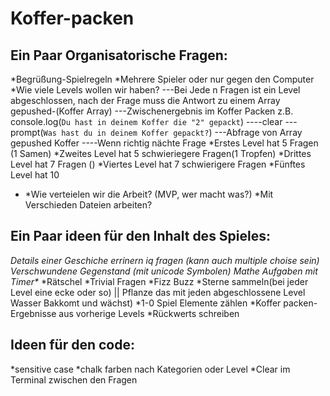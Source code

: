 # Koffer-packen

## Ein Paar Organisatorische Fragen:

*Begrüßung-Spielregeln
*Mehrere Spieler oder nur gegen den Computer
*Wie viele Levels wollen wir haben?
---Bei Jede n Fragen ist ein Level abgeschlossen, nach der Frage muss die Antwort zu einem Array gepushed-(Koffer Array)
---Zwischenergebnis im Koffer Packen z.B. console.log(`Du hast in deinem Koffer die "2" gepackt`)
----clear
---prompt(`Was hast du in deinem Koffer gepackt?`)
---Abfrage von Array gepushed Koffer
----Wenn richtig nächte Frage
*Erstes Level hat 5 Fragen (1 Samen)
*Zweites Level hat 5 schwieriegere Fragen(1 Tropfen)
*Drittes Level hat 7 Fragen ()
*Viertes Level hat 7 schwierigere Fragen
*Fünftes Level hat 10

- *Wie verteielen wir die Arbeit? (MVP, wer macht was?)
  *Mit Verschieden Dateien arbeiten?

## Ein Paar ideen für den Inhalt des Spieles:

*Details einer Geschiche errinern
*iq fragen (kann auch multiple choise sein)
*Verschwundene Gegenstand (mit unicode Symbolen)
*Mathe Aufgaben mit Timer**\***
*Rätschel
*Trivial Fragen
*Fizz Buzz
*Sterne sammeln(bei jeder Level eine ecke oder so) || Pflanze das mit jeden abgeschlossene Level Wasser Bakkomt und wächst)
*1-0 Spiel Elemente zählen
*Koffer packen-Ergebnisse aus vorherige Levels
\*Rückwerts schreiben

## Ideen für den code:

*sensitive case
*chalk farben nach Kategorien oder Level
\*Clear im Terminal zwischen den Fragen

<!--

              |<>
              |
             _|__
            ( .  )
             \__/
            -->
